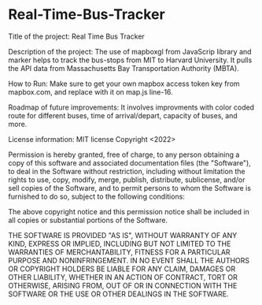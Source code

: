 # Real-Time-Bus-Tracker

Title of the project: Real Time Bus Tracker

Description of the project: The use of mapboxgl from JavaScrip library and marker helps to track the bus-stops from MIT to Harvard University. It pulls the API data from Massachusetts Bay Transportation Authority (MBTA).

How to Run: Make sure to get your own mapbox access token key from mapbox.com, and replace with it on map.js line-16.

Roadmap of future improvements: It involves improvments with color coded route for different buses, time of arrival/depart, capacity of buses, and more.

License information: MIT license
Copyright <2022> <MIT>

Permission is hereby granted, free of charge, to any person obtaining a copy of this software and associated documentation files (the "Software"), to deal in the Software without restriction, including without limitation the rights to use, copy, modify, merge, publish, distribute, sublicense, and/or sell copies of the Software, and to permit persons to whom the Software is furnished to do so, subject to the following conditions:

The above copyright notice and this permission notice shall be included in all copies or substantial portions of the Software.

THE SOFTWARE IS PROVIDED "AS IS", WITHOUT WARRANTY OF ANY KIND, EXPRESS OR IMPLIED, INCLUDING BUT NOT LIMITED TO THE WARRANTIES OF MERCHANTABILITY, FITNESS FOR A PARTICULAR PURPOSE AND NONINFRINGEMENT. IN NO EVENT SHALL THE AUTHORS OR COPYRIGHT HOLDERS BE LIABLE FOR ANY CLAIM, DAMAGES OR OTHER LIABILITY, WHETHER IN AN ACTION OF CONTRACT, TORT OR OTHERWISE, ARISING FROM, OUT OF OR IN CONNECTION WITH THE SOFTWARE OR THE USE OR OTHER DEALINGS IN THE SOFTWARE.


